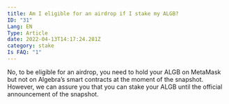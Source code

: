 ```yaml
---
title: Am I eligible for an airdrop if I stake my ALGB?
ID: "31"
Lang: EN
Type: Article
date: 2022-04-13T14:17:24.281Z
category: stake
Is FAQ: "1"
---
```

No, to be eligible for an airdrop, you need to hold your ALGB on MetaMask but not on Algebra’s smart contracts at the moment of the snapshot. However, we can assure you that you can stake your ALGB until the official announcement of the snapshot.